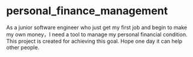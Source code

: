 # personal_finance_management
As a junior software engineer who just get my first job and begin to make my own money，I need a tool to manage my personal financial condition. This project is created for achieving this goal. Hope one day it can help other people.
